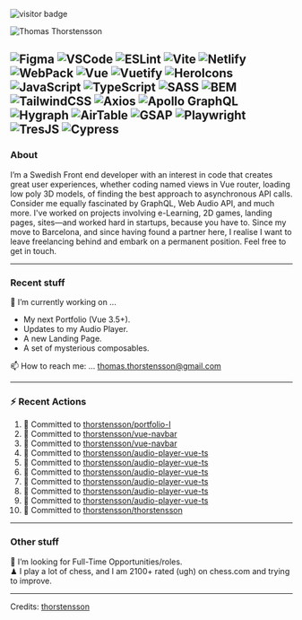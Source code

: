 <img src="https://visitor-badge.laobi.icu/badge?page_id=thorstensson" alt="visitor badge"/></p>

![Thomas Thorstensson](https://github.com/user-attachments/assets/ac4417b0-aae0-422a-b866-3b8120c2d6ff)

![Figma](https://img.shields.io/badge/Figma-ffffff?style=for-the-badge&color=000000)
![VSCode](https://img.shields.io/badge/VSCode-ffffff?style=for-the-badge&color=000000)
![ESLint](https://img.shields.io/badge/ESLint-ffffff?style=for-the-badge&color=000000)
![Vite](https://img.shields.io/badge/Vite-ffffff?style=for-the-badge&color=000000)
![Netlify](https://img.shields.io/badge/Netlify-ffffff?style=for-the-badge&color=000000)
![WebPack](https://img.shields.io/badge/WebPack-ffffff?style=for-the-badge&color=000000)
![Vue](https://img.shields.io/badge/Vue-ffffff?style=for-the-badge&color=67ea53)
![Vuetify](https://img.shields.io/badge/Vuetify-ffffff?style=for-the-badge&color=67ea53)
![HeroIcons](https://img.shields.io/badge/HeroIcons-ffffff?style=for-the-badge&color=000000)
![JavaScript](https://img.shields.io/badge/JavaScript-ffffff?style=for-the-badge&color=f2ff09)
![TypeScript](https://img.shields.io/badge/TypeScript-ffffff?style=for-the-badge&color=3756EC)
![SASS](https://img.shields.io/badge/SASS-ffffff?style=for-the-badge&color=000000)
![BEM](https://img.shields.io/badge/BEM-ffffff?style=for-the-badge&color=000000)
![TailwindCSS](https://img.shields.io/badge/TailwindCSS-ffffff?style=for-the-badge&color=000000)
![Axios](https://img.shields.io/badge/Axios-ffffff?style=for-the-badge&color=000000)
![Apollo GraphQL](https://img.shields.io/badge/Apollo%20GraphQL-ffffff?style=for-the-badge&color=000000)
![Hygraph](https://img.shields.io/badge/Hygraph-ffffff?style=for-the-badge&color=000000)
![AirTable](https://img.shields.io/badge/AirTable-ffffff?style=for-the-badge&color=000000)
![GSAP](https://img.shields.io/badge/GSAP-ffffff?style=for-the-badge&color=000000)
![Playwright](https://img.shields.io/badge/Playwright-ffffff?style=for-the-badge&color=000000)
![TresJS](https://img.shields.io/badge/TresJS-ffffff?style=for-the-badge&color=000000)
![Cypress](https://img.shields.io/badge/Cypress-ffffff?style=for-the-badge&color=000000)
---
### About
I’m a Swedish Front end developer with an interest in code that creates great user experiences, whether coding named views in Vue router, loading low poly 3D models, of finding the best approach to asynchronous API calls. Consider me equally fascinated by GraphQL, Web Audio API, and much more. I've worked on projects involving e-Learning, 2D games, landing pages, sites—and worked hard in startups, because you have to. Since my move to Barcelona, and since having found a partner here, I realise I want to leave freelancing behind and embark on a permanent position. Feel free to get in touch.

---
### Recent stuff
🔭 I’m currently working on ... 
- My next Portfolio (Vue 3.5+).
- Updates to my Audio Player.
- A new Landing Page.
- A set of mysterious composables.<br>

📫 How to reach me: ... thomas.thorstensson@gmail.com 

---
### :zap: Recent Actions
<!--START_SECTION:activity-->
1. 📝 Committed to [thorstensson/portfolio-I](https://github.com/thorstensson/portfolio-I/commit/83e00132fcee7a3fef98d7a2c2511c716672697a)
2. 📝 Committed to [thorstensson/vue-navbar](https://github.com/thorstensson/vue-navbar/commit/58a396cbba29bc25aea29f5fe10dea2e5a4db486)
3. 📝 Committed to [thorstensson/vue-navbar](https://github.com/thorstensson/vue-navbar/commit/62de378b7b06c1f8f82cb90ed1159ebbb1442c97)
4. 📝 Committed to [thorstensson/audio-player-vue-ts](https://github.com/thorstensson/audio-player-vue-ts/commit/d7d9fa21c2df3037fb27fdbf76255841a3c58046)
5. 📝 Committed to [thorstensson/audio-player-vue-ts](https://github.com/thorstensson/audio-player-vue-ts/commit/7a6ae093385f84a72fc680a2a14324bf38fdecc5)
6. 📝 Committed to [thorstensson/audio-player-vue-ts](https://github.com/thorstensson/audio-player-vue-ts/commit/63c446426d58a74a9266c0708f44a0a75f4baf92)
7. 📝 Committed to [thorstensson/audio-player-vue-ts](https://github.com/thorstensson/audio-player-vue-ts/commit/7e7828fe249065416521b07402328959269a08eb)
8. 📝 Committed to [thorstensson/audio-player-vue-ts](https://github.com/thorstensson/audio-player-vue-ts/commit/3ad3c133025b29665571d8bb43dc9e1502530e7e)
9. 📝 Committed to [thorstensson/audio-player-vue-ts](https://github.com/thorstensson/audio-player-vue-ts/commit/d9560bdcba2c3eda90183ad43816db9ac6211871)
10. 📝 Committed to [thorstensson/thorstensson](https://github.com/thorstensson/thorstensson/commit/f2bc9ccd1da0b7e4c4bf9334ab919a96974342bd)
<!--END_SECTION:activity-->

---
### Other stuff
💼 I’m looking for Full-Time Opportunities/roles.<br>
♟ I play a lot of chess, and I am 2100+ rated (ugh) on chess.com and trying to improve.


-----
Credits: [thorstensson](https://github.com/thorstensson)
